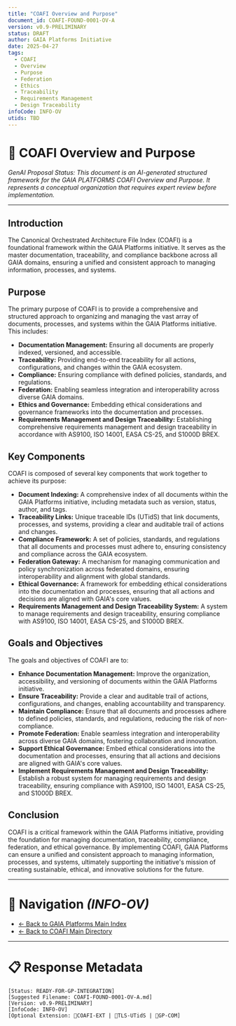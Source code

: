 ```yaml
---
title: "COAFI Overview and Purpose"
document_id: COAFI-FOUND-0001-OV-A
version: v0.9-PRELIMINARY
status: DRAFT
author: GAIA Platforms Initiative
date: 2025-04-27
tags:
  - COAFI
  - Overview
  - Purpose
  - Federation
  - Ethics
  - Traceability
  - Requirements Management
  - Design Traceability
infoCode: INFO-OV
utids: TBD
---
```


# 📜 COAFI Overview and Purpose

*GenAI Proposal Status: This document is an AI-generated structured framework for the GAIA PLATFORMS COAFI Overview and Purpose. It represents a conceptual organization that requires expert review before implementation.*

---

## Introduction

The Canonical Orchestrated Architecture File Index (COAFI) is a foundational framework within the GAIA Platforms initiative. It serves as the master documentation, traceability, and compliance backbone across all GAIA domains, ensuring a unified and consistent approach to managing information, processes, and systems.

## Purpose

The primary purpose of COAFI is to provide a comprehensive and structured approach to organizing and managing the vast array of documents, processes, and systems within the GAIA Platforms initiative. This includes:

- **Documentation Management:** Ensuring all documents are properly indexed, versioned, and accessible.
- **Traceability:** Providing end-to-end traceability for all actions, configurations, and changes within the GAIA ecosystem.
- **Compliance:** Ensuring compliance with defined policies, standards, and regulations.
- **Federation:** Enabling seamless integration and interoperability across diverse GAIA domains.
- **Ethics and Governance:** Embedding ethical considerations and governance frameworks into the documentation and processes.
- **Requirements Management and Design Traceability:** Establishing comprehensive requirements management and design traceability in accordance with AS9100, ISO 14001, EASA CS-25, and S1000D BREX.

## Key Components

COAFI is composed of several key components that work together to achieve its purpose:

- **Document Indexing:** A comprehensive index of all documents within the GAIA Platforms initiative, including metadata such as version, status, author, and tags.
- **Traceability Links:** Unique traceable IDs (UTidS) that link documents, processes, and systems, providing a clear and auditable trail of actions and changes.
- **Compliance Framework:** A set of policies, standards, and regulations that all documents and processes must adhere to, ensuring consistency and compliance across the GAIA ecosystem.
- **Federation Gateway:** A mechanism for managing communication and policy synchronization across federated domains, ensuring interoperability and alignment with global standards.
- **Ethical Governance:** A framework for embedding ethical considerations into the documentation and processes, ensuring that all actions and decisions are aligned with GAIA's core values.
- **Requirements Management and Design Traceability System:** A system to manage requirements and design traceability, ensuring compliance with AS9100, ISO 14001, EASA CS-25, and S1000D BREX.

## Goals and Objectives

The goals and objectives of COAFI are to:

- **Enhance Documentation Management:** Improve the organization, accessibility, and versioning of documents within the GAIA Platforms initiative.
- **Ensure Traceability:** Provide a clear and auditable trail of actions, configurations, and changes, enabling accountability and transparency.
- **Maintain Compliance:** Ensure that all documents and processes adhere to defined policies, standards, and regulations, reducing the risk of non-compliance.
- **Promote Federation:** Enable seamless integration and interoperability across diverse GAIA domains, fostering collaboration and innovation.
- **Support Ethical Governance:** Embed ethical considerations into the documentation and processes, ensuring that all actions and decisions are aligned with GAIA's core values.
- **Implement Requirements Management and Design Traceability:** Establish a robust system for managing requirements and design traceability, ensuring compliance with AS9100, ISO 14001, EASA CS-25, and S1000D BREX.

## Conclusion

COAFI is a critical framework within the GAIA Platforms initiative, providing the foundation for managing documentation, traceability, compliance, federation, and ethical governance. By implementing COAFI, GAIA Platforms can ensure a unified and consistent approach to managing information, processes, and systems, ultimately supporting the initiative's mission of creating sustainable, ethical, and innovative solutions for the future.

---

# 🧭 Navigation *(INFO-OV)*
- [← Back to GAIA Platforms Main Index](../../README.md)
- [← Back to COAFI Main Directory](../README.md)

---

# 📋 Response Metadata
```plaintext
[Status: READY-FOR-GP-INTEGRATION]
[Suggested Filename: COAFI-FOUND-0001-OV-A.md]
[Version: v0.9-PRELIMINARY]
[InfoCode: INFO-OV]
[Optional Extension: 🔹COAFI-EXT | 🔹TLS-UTidS | 🔹GP-COM]
```
